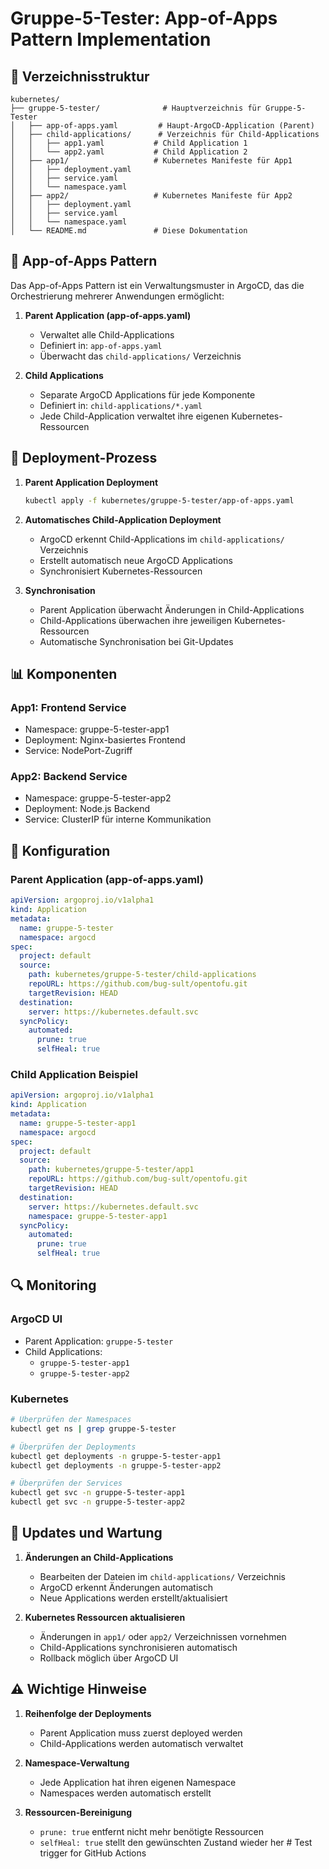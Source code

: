 # Gruppe-5-Tester: App-of-Apps Pattern Implementation

## 📁 Verzeichnisstruktur

```
kubernetes/
├── gruppe-5-tester/              # Hauptverzeichnis für Gruppe-5-Tester
│   ├── app-of-apps.yaml         # Haupt-ArgoCD-Application (Parent)
│   ├── child-applications/      # Verzeichnis für Child-Applications
│   │   ├── app1.yaml           # Child Application 1
│   │   └── app2.yaml           # Child Application 2
│   ├── app1/                   # Kubernetes Manifeste für App1
│   │   ├── deployment.yaml
│   │   ├── service.yaml
│   │   └── namespace.yaml
│   ├── app2/                   # Kubernetes Manifeste für App2
│   │   ├── deployment.yaml
│   │   ├── service.yaml
│   │   └── namespace.yaml
│   └── README.md               # Diese Dokumentation
```

## 🔄 App-of-Apps Pattern

Das App-of-Apps Pattern ist ein Verwaltungsmuster in ArgoCD, das die Orchestrierung mehrerer Anwendungen ermöglicht:

1. **Parent Application (app-of-apps.yaml)**
   - Verwaltet alle Child-Applications
   - Definiert in: `app-of-apps.yaml`
   - Überwacht das `child-applications/` Verzeichnis

2. **Child Applications**
   - Separate ArgoCD Applications für jede Komponente
   - Definiert in: `child-applications/*.yaml`
   - Jede Child-Application verwaltet ihre eigenen Kubernetes-Ressourcen

## 🚀 Deployment-Prozess

1. **Parent Application Deployment**
   ```bash
   kubectl apply -f kubernetes/gruppe-5-tester/app-of-apps.yaml
   ```

2. **Automatisches Child-Application Deployment**
   - ArgoCD erkennt Child-Applications im `child-applications/` Verzeichnis
   - Erstellt automatisch neue ArgoCD Applications
   - Synchronisiert Kubernetes-Ressourcen

3. **Synchronisation**
   - Parent Application überwacht Änderungen in Child-Applications
   - Child-Applications überwachen ihre jeweiligen Kubernetes-Ressourcen
   - Automatische Synchronisation bei Git-Updates

## 📊 Komponenten

### App1: Frontend Service
- Namespace: gruppe-5-tester-app1
- Deployment: Nginx-basiertes Frontend
- Service: NodePort-Zugriff

### App2: Backend Service
- Namespace: gruppe-5-tester-app2
- Deployment: Node.js Backend
- Service: ClusterIP für interne Kommunikation

## 🔧 Konfiguration

### Parent Application (app-of-apps.yaml)
```yaml
apiVersion: argoproj.io/v1alpha1
kind: Application
metadata:
  name: gruppe-5-tester
  namespace: argocd
spec:
  project: default
  source:
    path: kubernetes/gruppe-5-tester/child-applications
    repoURL: https://github.com/bug-sult/opentofu.git
    targetRevision: HEAD
  destination:
    server: https://kubernetes.default.svc
  syncPolicy:
    automated:
      prune: true
      selfHeal: true
```

### Child Application Beispiel
```yaml
apiVersion: argoproj.io/v1alpha1
kind: Application
metadata:
  name: gruppe-5-tester-app1
  namespace: argocd
spec:
  project: default
  source:
    path: kubernetes/gruppe-5-tester/app1
    repoURL: https://github.com/bug-sult/opentofu.git
    targetRevision: HEAD
  destination:
    server: https://kubernetes.default.svc
    namespace: gruppe-5-tester-app1
  syncPolicy:
    automated:
      prune: true
      selfHeal: true
```

## 🔍 Monitoring

### ArgoCD UI
- Parent Application: `gruppe-5-tester`
- Child Applications:
  - `gruppe-5-tester-app1`
  - `gruppe-5-tester-app2`

### Kubernetes
```bash
# Überprüfen der Namespaces
kubectl get ns | grep gruppe-5-tester

# Überprüfen der Deployments
kubectl get deployments -n gruppe-5-tester-app1
kubectl get deployments -n gruppe-5-tester-app2

# Überprüfen der Services
kubectl get svc -n gruppe-5-tester-app1
kubectl get svc -n gruppe-5-tester-app2
```

## 🔄 Updates und Wartung

1. **Änderungen an Child-Applications**
   - Bearbeiten der Dateien im `child-applications/` Verzeichnis
   - ArgoCD erkennt Änderungen automatisch
   - Neue Applications werden erstellt/aktualisiert

2. **Kubernetes Ressourcen aktualisieren**
   - Änderungen in `app1/` oder `app2/` Verzeichnissen vornehmen
   - Child-Applications synchronisieren automatisch
   - Rollback möglich über ArgoCD UI

## ⚠️ Wichtige Hinweise

1. **Reihenfolge der Deployments**
   - Parent Application muss zuerst deployed werden
   - Child-Applications werden automatisch verwaltet

2. **Namespace-Verwaltung**
   - Jede Application hat ihren eigenen Namespace
   - Namespaces werden automatisch erstellt

3. **Ressourcen-Bereinigung**
   - `prune: true` entfernt nicht mehr benötigte Ressourcen
   - `selfHeal: true` stellt den gewünschten Zustand wieder her
#   T e s t   t r i g g e r   f o r   G i t H u b   A c t i o n s  
 
